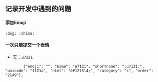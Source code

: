 ## 记录开发中遇到的问题

#### 添加Emoji

`:dog: :china: `

#### 一次只能提交一个表情

* 无：`u7121` 

```
		{"emoji": "️", "name": "u7121", "shortname": ":u7121:", "unicode": "1f21a", "html": "&#127514;", "category": "s", "order": "2149"},


```




